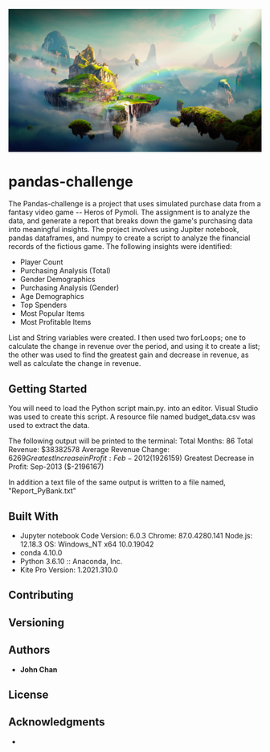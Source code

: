 ![alt text](https://github.com/speedracer05/pandas-challenge/blob/main/HeroesOfPymoli/Resources/Fantasy.png)

# pandas-challenge
The Pandas-challenge is a project that uses simulated purchase data from a fantasy video game -- Heros of Pymoli. The assignment is to analyze the data, and generate a report that breaks down the game's purchasing data into meaningful insights. The project involves using Jupiter notebook, pandas dataframes, and numpy to create a script to analyze the financial records of the fictious game. The following insights were identified:
* Player Count
* Purchasing Analysis (Total)
* Gender Demographics
* Purchasing Analysis (Gender)
* Age Demographics
* Top Spenders
* Most Popular Items
* Most Profitable Items

List and String variables were created. I then used two forLoops; one to calculate the change in revenue over the period, and using it to create a list; the other was used to find the greatest gain and decrease in revenue, as well as calculate the change in revenue.  

## Getting Started

You will need to load the Python script main.py. into an editor. Visual Studio was used to create this script. A resource file named budget_data.csv was used to extract the data.

The following output will be printed to the terminal:
Total Months: 86
Total Revenue: $38382578
Average Revenue Change: $6269
Greatest Increase in Profit: Feb-2012 ($1926159) 
Greatest Decrease in Profit: Sep-2013 ($-2196167)

In addition a text file of the same output is written to a file named, "Report_PyBank.txt"

## Built With

* Jupyter notebook Code Version: 6.0.3
Chrome: 87.0.4280.141
Node.js: 12.18.3
OS: Windows_NT x64 10.0.19042
* conda 4.10.0
* Python 3.6.10 :: Anaconda, Inc.
* Kite Pro Version: 1.2021.310.0
## Contributing


## Versioning

## Authors

* **John Chan**


## License

## Acknowledgments

* 
